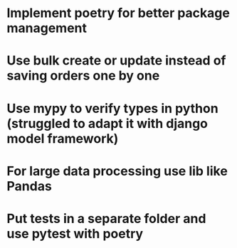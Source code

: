 # Implement poetry for better package management
# Use bulk create or update instead of saving orders one by one
# Use mypy to verify types in python (struggled to adapt it with django model framework)
# For large data processing use lib like Pandas
# Put tests in a separate folder and use pytest with poetry
